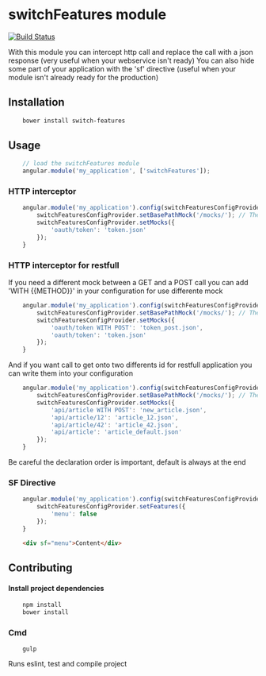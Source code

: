switchFeatures module
================
[![Build Status](https://travis-ci.org/Aldorus/switchFeatures.svg)](https://travis-ci.org/Aldorus/switchFeatures)


With this module you can intercept http call and replace the call with a json response (very useful when your webservice isn't ready)
You can also hide some part of your application with the 'sf' directive (useful when your module isn't already ready for the production)

## Installation

```bash
    bower install switch-features
```

## Usage

```js
    // load the switchFeatures module
    angular.module('my_application', ['switchFeatures']);

```

### HTTP interceptor

```js
    angular.module('my_application').config(switchFeaturesConfigProvider) {
        switchFeaturesConfigProvider.setBasePathMock('/mocks/'); // The default base path where your mocks files are stored
        switchFeaturesConfigProvider.setMocks({
            'oauth/token': 'token.json'
        });
    }
```

### HTTP interceptor for restfull
If you need a different mock between a GET and a POST call you can add 'WITH {{METHOD}}' in your configuration for use differente mock


```js
    angular.module('my_application').config(switchFeaturesConfigProvider) {
        switchFeaturesConfigProvider.setBasePathMock('/mocks/'); // The default base path where your mocks files are stored
        switchFeaturesConfigProvider.setMocks({
            'oauth/token WITH POST': 'token_post.json',
            'oauth/token': 'token.json'
        });
    }
```

And if you want call to get onto two differents id for restfull application you can write them into your configuration
```js
    angular.module('my_application').config(switchFeaturesConfigProvider) {
        switchFeaturesConfigProvider.setBasePathMock('/mocks/'); // The default base path where your mocks files are stored
        switchFeaturesConfigProvider.setMocks({
            'api/article WITH POST': 'new_article.json',
            'api/article/12': 'article_12.json',
            'api/article/42': 'article_42.json',
            'api/article': 'article_default.json'
        });
    }
```
Be careful the declaration order is important, default is always at the end

### SF Directive
```js
    angular.module('my_application').config(switchFeaturesConfigProvider) {
        switchFeaturesConfigProvider.setFeatures({
            'menu': false
        });
    }
```

```html
    <div sf="menu">Content</div>
```


## Contributing

#### Install project dependencies
```bash
    npm install
    bower install
```

### Cmd
```
    gulp
``` 
Runs eslint, test and compile project
